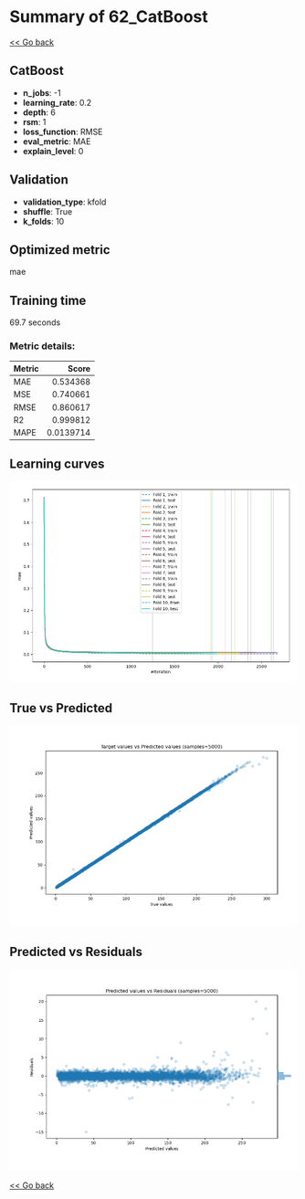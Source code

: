 # Summary of 62_CatBoost

[<< Go back](../README.md)


## CatBoost
- **n_jobs**: -1
- **learning_rate**: 0.2
- **depth**: 6
- **rsm**: 1
- **loss_function**: RMSE
- **eval_metric**: MAE
- **explain_level**: 0

## Validation
 - **validation_type**: kfold
 - **shuffle**: True
 - **k_folds**: 10

## Optimized metric
mae

## Training time

69.7 seconds

### Metric details:
| Metric   |     Score |
|:---------|----------:|
| MAE      | 0.534368  |
| MSE      | 0.740661  |
| RMSE     | 0.860617  |
| R2       | 0.999812  |
| MAPE     | 0.0139714 |



## Learning curves
![Learning curves](learning_curves.png)
## True vs Predicted

![True vs Predicted](true_vs_predicted.png)


## Predicted vs Residuals

![Predicted vs Residuals](predicted_vs_residuals.png)



[<< Go back](../README.md)
